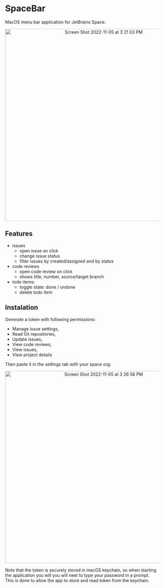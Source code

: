 # SpaceBar

MacOS menu bar application for JetBrains Space:

<p align="center">
  <img width="630" alt="Screen Shot 2022-11-05 at 3 21 03 PM" src="https://user-images.githubusercontent.com/9363150/200137309-2dd633ad-ad3a-4f17-9a18-8ec4dddac748.png">
</p>

## Features

 - issues
   - open issue on click
   - change issue status
   - filter issues by created/assigned and by status
 - code reviews
   - open code review on click
   - shows title, number, source/target branch
 - todo items:
    - toggle state: done / undone
    - delete todo item
    
## Instalation

Generate a token with following permissions:
 - Manage issue settings,
 - Read Git repositories,
 - Update issues,
 - View code reviews,
 - View issues,
 - View project details

Then paste it in the settings tab with your space org:

<p align="center">
  <img width="630" alt="Screen Shot 2022-11-05 at 3 26 58 PM" src="https://user-images.githubusercontent.com/9363150/200137545-efcbb21f-d9d1-47d1-bc66-77897c37d420.png">
</p>

Note that the token is securely stored in macOS keychain, so when starting the application you will you will neet to type your password in a prompt. This is done to allow the app to store and read token from the keychain.

